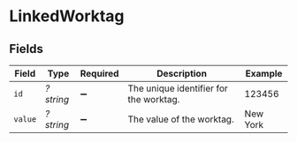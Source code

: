 # LinkedWorktag


## Fields

| Field                                  | Type                                   | Required                               | Description                            | Example                                |
| -------------------------------------- | -------------------------------------- | -------------------------------------- | -------------------------------------- | -------------------------------------- |
| `id`                                   | *?string*                              | :heavy_minus_sign:                     | The unique identifier for the worktag. | 123456                                 |
| `value`                                | *?string*                              | :heavy_minus_sign:                     | The value of the worktag.              | New York                               |